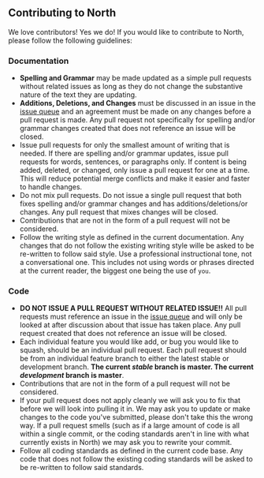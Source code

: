 ## Contributing to North

We love contributors! Yes we do! If you would like to contribute to North, please follow the following guidelines:

### Documentation

* **Spelling and Grammar** may be made updated as a simple pull requests without related issues as long as they do not change the substantive nature of the text they are updating.
* **Additions, Deletions, and Changes** must be discussed in an issue in the [issue queue](https://github.com/Snugug/north/issues) and an agreement must be made on any changes before a pull request is made. Any pull request not specifically for spelling and/or grammar changes created that does not reference an issue will be closed.
* Issue pull requests for only the smallest amount of writing that is needed. If there are spelling and/or grammar updates, issue pull requests for words, sentences, or paragraphs only. If content is being added, deleted, or changed, only issue a pull request for one at a time. This will reduce potential merge conflicts and make it easier and faster to handle changes.
* Do not mix pull requests. Do not issue a single pull request that both fixes spelling and/or grammar changes and has additions/deletions/or changes. Any pull request that mixes changes will be closed.
* Contributions that are not in the form of a pull request will not be considered.
* Follow the writing style as defined in the current documentation. Any changes that do not follow the existing writing style wille be asked to be re-written to follow said style. Use a professional instructional tone, not a conversational one. This includes not using words or phrases directed at the current reader, the biggest one being the use of `you`.

### Code

* **DO NOT ISSUE A PULL REQUEST WITHOUT RELATED ISSUE!!** All pull requests must reference an issue in the [issue queue](https://github.com/Snugug/north/issues) and will only be looked at after discussion about that issue has taken place. Any pull request created that does not reference an issue will be closed.
* Each individual feature you would like add, or bug you would like to squash, should be an individual pull request. Each pull request should be from an individual feature branch to either the latest stable or development branch. **The current *stable* branch is master. The current *development* branch is master**.
* Contributions that are not in the form of a pull request will not be considered.
* If your pull request does not apply cleanly we will ask you to fix that before we will look into pulling it in. We may ask you to update or make changes to the code you've submitted, please don't take this the wrong way. If a pull request smells (such as if a large amount of code is all within a single commit, or the coding standards aren't in line with what currently exists in North) we may ask you to rewrite your commit.
* Follow all coding standards as defined in the current code base. Any code that does not follow the existing coding standards will be asked to be re-written to follow said standards.
